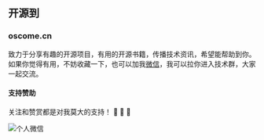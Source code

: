 ## 开源到
### oscome.cn

致力于分享有趣的开源项目，有用的开源书籍，传播技术资讯，希望能帮助到你。如果你觉得有用，不妨收藏一下，也可以加我<a href="https://oscome.cn/about/">微信</a>，我可以拉你进入技术群，大家一起交流。

#### 支持赞助

关注和赞赏都是对我莫大的支持！ 🤝 🤝 🤝 

<img class="shadow radius ls-is-cached lazyloaded" src="https://oscome.cn/images/png.png" alt="个人微信">